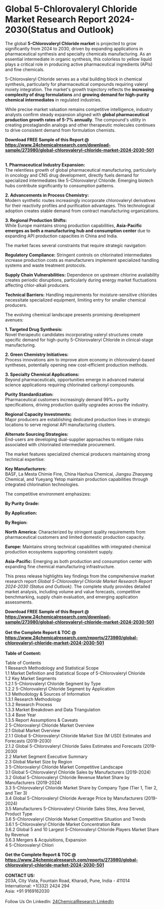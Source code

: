 <h1>Global 5-Chlorovaleryl Chloride Market Research Report 2024-2030(Status and Outlook)</h1><p>The global <strong>5-Chlorovaleryl Chloride market</strong> is projected to grow significantly from 2024 to 2030, driven by expanding applications in pharmaceutical synthesis and specialty chemicals manufacturing. As an essential intermediate in organic synthesis, this colorless to yellow liquid plays a critical role in producing active pharmaceutical ingredients (APIs) and fine chemicals.</p><p>5-Chlorovaleryl Chloride serves as a vital building block in chemical synthesis, particularly for pharmaceutical compounds requiring valeryl moiety integration. The market's growth trajectory reflects the <strong>increasing complexity of drug formulations</strong> and <strong>growing demand for high-purity chemical intermediates</strong> in regulated industries.</p><p>While precise market valuation remains competitive intelligence, industry analysts confirm steady expansion aligned with <strong>global pharmaceutical production growth rates of 5-7% annually</strong>. The compound's utility in creating prostaglandin analogs and other therapeutic molecules continues to drive consistent demand from formulation chemists.</p><div><b>Download FREE Sample of this Report @ 
            <a href="https://www.24chemicalresearch.com/download-sample/273980/global-chlorovaleryl-chloride-market-2024-2030-501">
            https://www.24chemicalresearch.com/download-sample/273980/global-chlorovaleryl-chloride-market-2024-2030-501</a></b></div><br><p><strong>1. Pharmaceutical Industry Expansion:</strong><br>
The relentless growth of global pharmaceutical manufacturing, particularly in oncology and CNS drug development, directly fuels demand for specialized intermediates like 5-Chlorovaleryl Chloride. Emerging biotech hubs contribute significantly to consumption patterns.</p><p><strong>2. Advancements in Process Chemistry:</strong><br>
Modern synthetic routes increasingly incorporate chlorovaleryl derivatives for their reactivity profiles and purification advantages. This technological adoption creates stable demand from contract manufacturing organizations.</p><p><strong>3. Regional Production Shifts:</strong><br>
While Europe maintains strong production capabilities, <strong>Asia-Pacific emerges as both a manufacturing hub and consumption center</strong> due to expanding API production capacities in China and India.</p><p>The market faces several constraints that require strategic navigation:</p><p><strong>Regulatory Compliance:</strong> Stringent controls on chlorinated intermediates increase production costs as manufacturers implement specialized handling systems and waste treatment protocols.</p><p><strong>Supply Chain Vulnerabilities:</strong> Dependence on upstream chlorine availability creates periodic disruptions, particularly during energy market fluctuations affecting chlor-alkali producers.</p><p><strong>Technical Barriers:</strong> Handling requirements for moisture-sensitive chlorides necessitate specialized equipment, limiting entry for smaller chemical producers.</p><p>The evolving chemical landscape presents promising development avenues:</p><p><strong>1. Targeted Drug Synthesis:</strong><br>
Novel therapeutic candidates incorporating valeryl structures create specific demand for high-purity 5-Chlorovaleryl Chloride in clinical-stage manufacturing.</p><p><strong>2. Green Chemistry Initiatives:</strong><br>
Process innovations aim to improve atom economy in chlorovaleryl-based syntheses, potentially opening new cost-efficient production methods.</p><p><strong>3. Specialty Chemical Applications:</strong><br>
Beyond pharmaceuticals, opportunities emerge in advanced material science applications requiring chlorinated carbonyl compounds.</p><p><strong>Purity Standardization:</strong><br>
	Pharmaceutical customers increasingly demand 99%+ purity specifications, driving production quality upgrades across the industry.</p><p><strong>Regional Capacity Investments:</strong><br>
	Major producers are establishing dedicated production lines in strategic locations to serve regional API manufacturing clusters.</p><p><strong>Alternate Sourcing Strategies:</strong><br>
	End-users are developing dual-supplier approaches to mitigate risks associated with chlorinated intermediate procurement.</p><p>The market features specialized chemical producers maintaining strong technical expertise:</p><p><strong>Key Manufacturers:</strong><br>
BASF, La Mesta Chimie Fine, China Haohua Chemical, Jiangsu Zhaoyang Chemical, and Yueyang Yetop maintain production capabilities through integrated chlorination technologies.</p><p>The competitive environment emphasizes:</p><p><strong>By Purity Grade:</strong></p><p><strong>By Application:</strong></p><p><strong>By Region:</strong></p><p><strong>North America:</strong> Characterized by stringent quality requirements from pharmaceutical customers and limited domestic production capacity.</p><p><strong>Europe:</strong> Maintains strong technical capabilities with integrated chemical production ecosystems supporting consistent supply.</p><p><strong>Asia-Pacific:</strong> Emerging as both production and consumption center with expanding fine chemical manufacturing infrastructure.</p><p>This press release highlights key findings from the comprehensive market research report <em>Global 5-Chlorovaleryl Chloride Market Research Report 2024-2030 (Status and Outlook)</em>. The complete study provides detailed market analysis, including volume and value forecasts, competitive benchmarking, supply chain evaluation, and emerging application assessments.</p><div><b>Download FREE Sample of this Report @ 
            <a href="https://www.24chemicalresearch.com/download-sample/273980/global-chlorovaleryl-chloride-market-2024-2030-501">
            https://www.24chemicalresearch.com/download-sample/273980/global-chlorovaleryl-chloride-market-2024-2030-501</a></b></div><br><div><b>Get the Complete Report & TOC @ 
            <a href="https://www.24chemicalresearch.com/reports/273980/global-chlorovaleryl-chloride-market-2024-2030-501">
            https://www.24chemicalresearch.com/reports/273980/global-chlorovaleryl-chloride-market-2024-2030-501</a></b></div><br>
            <b>Table of Content:</b><p>Table of Contents<br />
1 Research Methodology and Statistical Scope<br />
1.1 Market Definition and Statistical Scope of 5-Chlorovaleryl Chloride<br />
1.2 Key Market Segments<br />
1.2.1 5-Chlorovaleryl Chloride Segment by Type<br />
1.2.2 5-Chlorovaleryl Chloride Segment by Application<br />
1.3 Methodology & Sources of Information<br />
1.3.1 Research Methodology<br />
1.3.2 Research Process<br />
1.3.3 Market Breakdown and Data Triangulation<br />
1.3.4 Base Year<br />
1.3.5 Report Assumptions & Caveats<br />
2 5-Chlorovaleryl Chloride Market Overview<br />
2.1 Global Market Overview<br />
2.1.1 Global 5-Chlorovaleryl Chloride Market Size (M USD) Estimates and Forecasts (2019-2030)<br />
2.1.2 Global 5-Chlorovaleryl Chloride Sales Estimates and Forecasts (2019-2030)<br />
2.2 Market Segment Executive Summary<br />
2.3 Global Market Size by Region<br />
3 5-Chlorovaleryl Chloride Market Competitive Landscape<br />
3.1 Global 5-Chlorovaleryl Chloride Sales by Manufacturers (2019-2024)<br />
3.2 Global 5-Chlorovaleryl Chloride Revenue Market Share by Manufacturers (2019-2024)<br />
3.3 5-Chlorovaleryl Chloride Market Share by Company Type (Tier 1, Tier 2, and Tier 3)<br />
3.4 Global 5-Chlorovaleryl Chloride Average Price by Manufacturers (2019-2024)<br />
3.5 Manufacturers 5-Chlorovaleryl Chloride Sales Sites, Area Served, Product Type<br />
3.6 5-Chlorovaleryl Chloride Market Competitive Situation and Trends<br />
3.6.1 5-Chlorovaleryl Chloride Market Concentration Rate<br />
3.6.2 Global 5 and 10 Largest 5-Chlorovaleryl Chloride Players Market Share by Revenue<br />
3.6.3 Mergers & Acquisitions, Expansion<br />
4 5-Chlorovaleryl Chlori</p><div><b>Get the Complete Report & TOC @ 
            <a href="https://www.24chemicalresearch.com/reports/273980/global-chlorovaleryl-chloride-market-2024-2030-501">
            https://www.24chemicalresearch.com/reports/273980/global-chlorovaleryl-chloride-market-2024-2030-501</a></b></div><br><b>CONTACT US:</b><br>
            203A, City Vista, Fountain Road, Kharadi, Pune, India - 411014<br>
            International: +1(332) 2424 294<br>
            Asia: +91 9169162030 <br><br>
            Follow Us On LinkedIn: <a href="https://www.linkedin.com/company/24chemicalresearch/">24ChemicalResearch LinkedIn</a>
